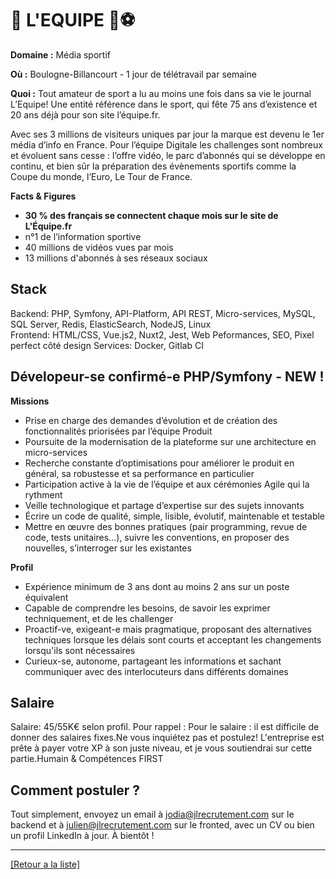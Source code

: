 # 📰 L'EQUIPE 🏀⚽️

**Domaine :** Média sportif 

**Où :** Boulogne-Billancourt - 1 jour de télétravail par semaine

**Quoi :** 
Tout amateur de sport a lu au moins une fois dans sa vie le journal L’Equipe! Une entité référence dans le sport, qui fête 75 ans d’existence et 20 ans déjà pour son site l’équipe.fr.

Avec ses 3 millions de visiteurs uniques par jour la marque est devenu le 1er média d’info en France. Pour l’équipe Digitale les challenges sont nombreux et évoluent sans cesse : l’offre vidéo, le parc d’abonnés qui se développe en continu, et bien sûr la préparation des évènements sportifs comme la Coupe du monde, l’Euro, Le Tour de France.

**Facts & Figures**
* **30 % des français se connectent chaque mois sur le site de L'Équipe.fr**
* n°1 de l’information sportive
* 40 millions de vidéos vues par mois
* 13 millions d'abonnés à ses réseaux sociaux

## Stack

Backend: PHP, Symfony, API-Platform, API REST, Micro-services, MySQL, SQL Server, Redis, ElasticSearch, NodeJS, Linux  
Frontend: HTML/CSS, Vue.js2, Nuxt2, Jest, Web Peformances, SEO,  Pixel perfect côté design
Services: Docker, Gitlab CI

## Dévelopeur-se confirmé-e PHP/Symfony - NEW !

**Missions**

* Prise en charge des demandes d’évolution et de création des fonctionnalités priorisées par l’équipe Produit
* Poursuite de la modernisation de la plateforme sur une architecture en micro-services
* Recherche constante d’optimisations pour améliorer le produit en général, sa robustesse et sa performance en particulier
* Participation active à la vie de l’équipe et aux cérémonies Agile qui la rythment
* Veille technologique et partage d’expertise sur des sujets innovants
* Écrire un code de qualité, simple, lisible, évolutif, maintenable et testable
* Mettre en œuvre des bonnes pratiques (pair programming, revue de code, tests unitaires…), suivre les conventions, en proposer des nouvelles, s’interroger sur les existantes

**Profil**

* Expérience minimum de 3 ans dont au moins 2 ans sur un poste équivalent
* Capable de comprendre les besoins, de savoir les exprimer techniquement, et de les challenger
* Proactif-ve, exigeant-e mais pragmatique, proposant des alternatives techniques lorsque les délais sont courts et acceptant les changements lorsqu'ils sont nécessaires
* Curieux-se, autonome, partageant les informations et sachant communiquer avec des interlocuteurs dans différents domaines

## Salaire 

Salaire: 45/55K€ selon profil. 
Pour rappel : Pour le salaire : il est difficile de donner des salaires fixes.Ne vous inquiétez pas et postulez! L'entreprise est prête à payer votre XP à son juste niveau, et je vous soutiendrai sur cette partie.Humain & Compétences FIRST

## Comment postuler ?

Tout simplement, envoyez un email à jodia@jlrecrutement.com sur le backend et à julien@jlrecrutement.com sur le fronted,  avec un CV ou bien un profil LinkedIn à jour. À bientôt !

----
<a href="https://github.com/jlondiche/job-board-php/blob/master/README.md">[Retour a la liste]</a>
